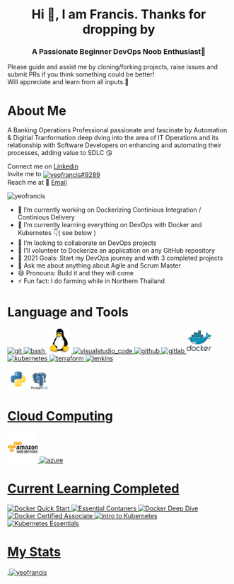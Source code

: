 <h1 align="center">Hi 👋, I am Francis. Thanks for dropping by</h1>
<h3 align="center">A Passionate Beginner DevOps Noob Enthusiast🤣 </h3>

Please guide and assist me by cloning/forking projects, raise issues and submit PRs if you think something could be better!\
Will appreciate and learn from all inputs.🙏


<h1 align="left">About Me</h1>
A Banking Operations Professional passionate and fascinate by Automation & Digitial Tranformation deep dving into the area of IT Operations and its relationship with Software Developers on enhancing and automating their processes, adding value to SDLC 😘
</p>

Connect me on [Linkedin](https://www.linkedin.com/in/francis-yeo-90543645/)\
Invite me to </a> <a href="https://discord.gg/yeofrancis#9289" target="blank"><img align="center" src="https://raw.githubusercontent.com/rahuldkjain/github-profile-readme-generator/master/src/images/icons/Social/discord.svg" alt="yeofrancis#9289" height="30" width="40" /></a>\
Reach me at 📧 [Email](https://francis.yeo.wk@gmail.com/)

<p align="left"> <img src="https://komarev.com/ghpvc/?username=yeofrancis&label=Profile%20views&color=0e75b6&style=flat" alt="yeofrancis" /> </p>

- 🔭 I’m currently working on Dockerizing Continious Integration / Continious Delivery
- 🌱 I’m currently learning everything on DevOps with Docker and Kubernetes 👇( see below )
- 🤔 I’m looking to collaborate on DevOps projects 
- 👯 I’ll volunteer to Dockerize an application on any GitHub repository
- 🥅 2021 Goals: Start my DevOps journey and with 3 completed projects 
- 💬 Ask me about anything about Agile and Scrum Master 
- 😄 Pronouns: Build it and they will come
- ⚡ Fun fact: I do farming while in Northern Thailand


<h1 align="left">Language and Tools</h1>
</a> <a href="https://git-scm.com/" target="_blank" rel="noreferrer"> <img src="https://www.vectorlogo.zone/logos/git-scm/git-scm-icon.svg" alt="git" width="56" height="57"/> <a href="https://www.gnu.org/software/bash/" target="_blank" rel="noreferrer"> <img src="https://www.vectorlogo.zone/logos/gnu_bash/gnu_bash-icon.svg" alt="bash" width="40" height="57"/> </a> 
<a href="https://www.linux.org/" target="_blank" rel="noreferrer"> <img src="https://raw.githubusercontent.com/devicons/devicon/master/icons/linux/linux-original.svg" alt="linux" width="56" height="56"/> </a> <a href="https://code.visualstudio.com/" target="_blank" rel="noreferrer"> <img src="https://www.vectorlogo.zone/logos/visualstudio_code/visualstudio_code-icon.svg" alt="visualstudio_code" width="56" height="56"/> 
<a href="https://github.com/yeofrancis/" target="_blank" rel="noreferrer"> <img src="https://www.vectorlogo.zone/logos/github/github-icon.svg" alt="github" width="56" height="60"/>
  </a> <a href="https://gitlab.com/" target="_blank" rel="noreferrer"> <img src="https://www.vectorlogo.zone/logos/gitlab/gitlab-icon.svg" alt="gitlab" width="56" height="56"/>
</a><a href="https://www.docker.com/" target="_blank" rel="noreferrer"> <img src="https://raw.githubusercontent.com/devicons/devicon/master/icons/docker/docker-original-wordmark.svg" alt="docker" width="57" height="57"/> </a> <a href="https://kubernetes.io" target="_blank" rel="noreferrer"> <img src="https://www.vectorlogo.zone/logos/kubernetes/kubernetes-icon.svg" alt="kubernetes" width="56" height="56"/> </a> </a> <a href="https://www.terraform.io/" target="_blank" rel="noreferrer"> <img src="https://www.vectorlogo.zone/logos/terraformio/terraformio-ar21.svg" alt="terraform" width="60" height="56"/> 
</a> <a href="https://www.jenkins.io" target="_blank" rel="noreferrer"> <img src="https://www.vectorlogo.zone/logos/jenkins/jenkins-icon.svg" alt="jenkins" width="56" height="56"/> </a>
</p>


<code><img height="49" src="https://raw.githubusercontent.com/github/explore/80688e429a7d4ef2fca1e82350fe8e3517d3494d/topics/python/python.png"></code> </a> <a href="https://www.postgresql.org" target="_blank" rel="noreferrer"> <img src="https://raw.githubusercontent.com/devicons/devicon/master/icons/postgresql/postgresql-original-wordmark.svg" alt="postgresql" width="40" height="40"/> 



<h1 align="left">Cloud Computing</h1>
<p align="left"> <a href="https://aws.amazon.com" target="_blank" rel="noreferrer"> <img src="https://raw.githubusercontent.com/devicons/devicon/master/icons/amazonwebservices/amazonwebservices-original-wordmark.svg" alt="aws" width="69" height="69"/> </a> <a href="https://azure.microsoft.com/en-in/" target="_blank" rel="noreferrer"> <img src="https://www.vectorlogo.zone/logos/microsoft_azure/microsoft_azure-icon.svg" alt="azure" width="69" height="69"/> 

<h1 align="left">Current Learning Completed</h1>
<img width="243" alt="Docker Quick Start" src="https://user-images.githubusercontent.com/82499575/144445939-8402c4a7-c06e-4cfd-8dbb-9cc68516d31e.png">
<img width="240" alt="Essential Contaners" src="https://user-images.githubusercontent.com/82499575/144446151-01dfd246-493c-4876-a1d2-05c771aef01c.png">
<img width="236" alt="Docker Deep Dive" src="https://user-images.githubusercontent.com/82499575/144447417-dd602bf8-9287-4853-9830-18b65655e5c7.png">
<img width="235" alt="Docker Certified Associate" src="https://user-images.githubusercontent.com/82499575/144447525-3ecd71ef-3e1b-497c-82d9-d31fccda1d5e.png">
<img width="233" alt="intro to Kubernetes" src="https://user-images.githubusercontent.com/82499575/144448390-af625520-5527-46d8-8dd5-56d26fccd6b6.png">
<img width="228" alt="Kubernetes Essentials" src="https://user-images.githubusercontent.com/82499575/144448426-b1fb79f3-2556-47c5-9183-716e52191cf8.png">



<h1 align="left">My Stats</h1>
<p>&nbsp;<img align="center" src="https://github-readme-stats.vercel.app/api?username=yeofrancis&show_icons=true&locale=en" alt="yeofrancis" /></p>
